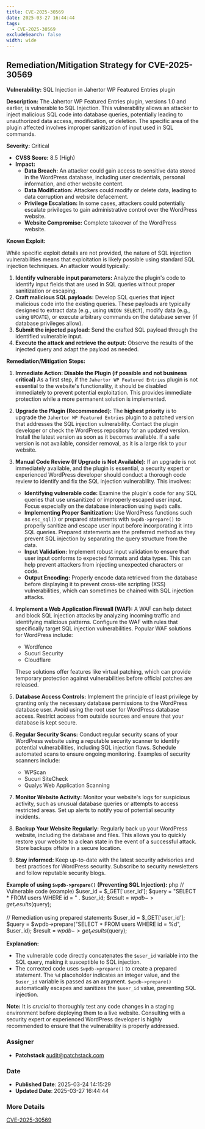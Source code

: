 ```yaml
---
title: CVE-2025-30569
date: 2025-03-27 16:44:44
tags:
  - CVE-2025-30569
excludeSearch: false
width: wide
---
```


## Remediation/Mitigation Strategy for CVE-2025-30569

**Vulnerability:** SQL Injection in Jahertor WP Featured Entries plugin

**Description:** The Jahertor WP Featured Entries plugin, versions 1.0 and earlier, is vulnerable to SQL Injection. This vulnerability allows an attacker to inject malicious SQL code into database queries, potentially leading to unauthorized data access, modification, or deletion.  The specific area of the plugin affected involves improper sanitization of input used in SQL commands.

**Severity:** Critical

*   **CVSS Score:** 8.5 (High)
*   **Impact:**
    *   **Data Breach:** An attacker could gain access to sensitive data stored in the WordPress database, including user credentials, personal information, and other website content.
    *   **Data Modification:** Attackers could modify or delete data, leading to data corruption and website defacement.
    *   **Privilege Escalation:** In some cases, attackers could potentially escalate privileges to gain administrative control over the WordPress website.
    *   **Website Compromise:** Complete takeover of the WordPress website.

**Known Exploit:**

While specific exploit details are not provided, the nature of SQL injection vulnerabilities means that exploitation is likely possible using standard SQL injection techniques. An attacker would typically:

1.  **Identify vulnerable input parameters:** Analyze the plugin's code to identify input fields that are used in SQL queries without proper sanitization or escaping.
2.  **Craft malicious SQL payloads:**  Develop SQL queries that inject malicious code into the existing queries. These payloads are typically designed to extract data (e.g., using `UNION SELECT`), modify data (e.g., using `UPDATE`), or execute arbitrary commands on the database server (if database privileges allow).
3.  **Submit the injected payload:** Send the crafted SQL payload through the identified vulnerable input.
4.  **Execute the attack and retrieve the output:** Observe the results of the injected query and adapt the payload as needed.

**Remediation/Mitigation Steps:**

1.  **Immediate Action: Disable the Plugin (if possible and not business critical)** As a first step, if the `Jahertor WP Featured Entries` plugin is not essential to the website's functionality, it should be disabled immediately to prevent potential exploitation.  This provides immediate protection while a more permanent solution is implemented.

2.  **Upgrade the Plugin (Recommended):**  The **highest priority** is to upgrade the `Jahertor WP Featured Entries` plugin to a patched version that addresses the SQL injection vulnerability. Contact the plugin developer or check the WordPress repository for an updated version. Install the latest version as soon as it becomes available. If a safe version is not available, consider removal, as it is a large risk to your website.

3.  **Manual Code Review (If Upgrade is Not Available):**  If an upgrade is not immediately available, and the plugin is essential, a security expert or experienced WordPress developer should conduct a thorough code review to identify and fix the SQL injection vulnerability.  This involves:

    *   **Identifying vulnerable code:** Examine the plugin's code for any SQL queries that use unsanitized or improperly escaped user input. Focus especially on the database interaction using `$wpdb` calls.
    *   **Implementing Proper Sanitization:**  Use WordPress functions such as `esc_sql()` or prepared statements with `$wpdb->prepare()` to properly sanitize and escape user input before incorporating it into SQL queries.  Prepared statements are the preferred method as they prevent SQL injection by separating the query structure from the data.
    *   **Input Validation:** Implement robust input validation to ensure that user input conforms to expected formats and data types. This can help prevent attackers from injecting unexpected characters or code.
    *   **Output Encoding:** Properly encode data retrieved from the database before displaying it to prevent cross-site scripting (XSS) vulnerabilities, which can sometimes be chained with SQL injection attacks.

4.  **Implement a Web Application Firewall (WAF):**  A WAF can help detect and block SQL injection attacks by analyzing incoming traffic and identifying malicious patterns.  Configure the WAF with rules that specifically target SQL injection vulnerabilities. Popular WAF solutions for WordPress include:

    *   Wordfence
    *   Sucuri Security
    *   Cloudflare

    These solutions offer features like virtual patching, which can provide temporary protection against vulnerabilities before official patches are released.

5.  **Database Access Controls:**  Implement the principle of least privilege by granting only the necessary database permissions to the WordPress database user. Avoid using the root user for WordPress database access.  Restrict access from outside sources and ensure that your database is kept secure.

6.  **Regular Security Scans:**  Conduct regular security scans of your WordPress website using a reputable security scanner to identify potential vulnerabilities, including SQL injection flaws.  Schedule automated scans to ensure ongoing monitoring.  Examples of security scanners include:

    *   WPScan
    *   Sucuri SiteCheck
    *   Qualys Web Application Scanning

7.  **Monitor Website Activity:**  Monitor your website's logs for suspicious activity, such as unusual database queries or attempts to access restricted areas.  Set up alerts to notify you of potential security incidents.

8.  **Backup Your Website Regularly:**  Regularly back up your WordPress website, including the database and files.  This allows you to quickly restore your website to a clean state in the event of a successful attack.  Store backups offsite in a secure location.

9. **Stay informed:** Keep up-to-date with the latest security advisories and best practices for WordPress security. Subscribe to security newsletters and follow reputable security blogs.

**Example of using `$wpdb->prepare()` (Preventing SQL Injection):**
php
// Vulnerable code (example)
$user_id = $_GET['user_id'];
$query = "SELECT * FROM users WHERE id = " . $user_id;
$result = $wpdb->get_results($query);

// Remediation using prepared statements
$user_id = $_GET['user_id'];
$query = $wpdb->prepare("SELECT * FROM users WHERE id = %d", $user_id);
$result = $wpdb->get_results($query);

**Explanation:**

*   The vulnerable code directly concatenates the `$user_id` variable into the SQL query, making it susceptible to SQL injection.
*   The corrected code uses `$wpdb->prepare()` to create a prepared statement.  The `%d` placeholder indicates an integer value, and the `$user_id` variable is passed as an argument.  `$wpdb->prepare()` automatically escapes and sanitizes the `$user_id` value, preventing SQL injection.

**Note:** It is *crucial* to thoroughly test any code changes in a staging environment before deploying them to a live website.  Consulting with a security expert or experienced WordPress developer is highly recommended to ensure that the vulnerability is properly addressed.

### Assigner
- **Patchstack** <audit@patchstack.com>

### Date
- **Published Date**: 2025-03-24 14:15:29
- **Updated Date**: 2025-03-27 16:44:44

### More Details
[CVE-2025-30569](https://www.cvedetails.com/cve/CVE-2025-30569)